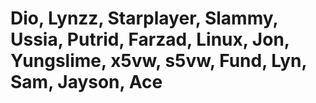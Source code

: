 # Dio, Lynzz, Starplayer, Slammy, Ussia, Putrid, Farzad, Linux, Jon, Yungslime, x5vw, s5vw, Fund, Lyn, Sam, Jayson, Ace
